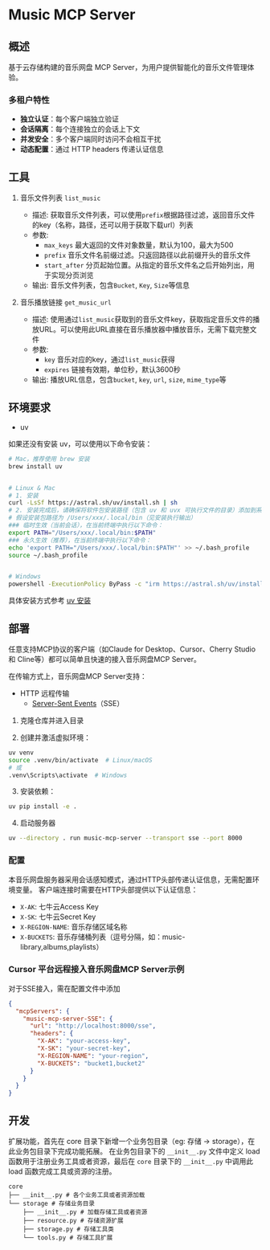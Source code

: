 # Music MCP Server

## 概述

基于云存储构建的音乐网盘 MCP Server，为用户提供智能化的音乐文件管理体验。

### 多租户特性

- **独立认证**：每个客户端独立验证
- **会话隔离**：每个连接独立的会话上下文
- **并发安全**：多个客户端同时访问不会相互干扰
- **动态配置**：通过 HTTP headers 传递认证信息

## 工具

1. 音乐文件列表 `list_music`
    - 描述: 获取音乐文件列表，可以使用`prefix`根据路径过滤，返回音乐文件的key（名称，路径，还可以用于获取下载url）列表
    - 参数:
      - `max_keys` 最大返回的文件对象数量，默认为100，最大为500
      - `prefix` 音乐文件名前缀过滤。只返回路径以此前缀开头的音乐文件
      - `start_after` 分页起始位置。从指定的音乐文件名之后开始列出，用于实现分页浏览
    - 输出: 音乐文件列表，包含`Bucket`, `Key`, `Size`等信息

2. 音乐播放链接 `get_music_url`
    - 描述: 使用通过`list_music`获取到的音乐文件key，获取指定音乐文件的播放URL。可以使用此URL直接在音乐播放器中播放音乐，无需下载完整文件
    - 参数:
      - `key` 音乐对应的key，通过`list_music`获得
      - `expires` 链接有效期，单位秒，默认3600秒
    - 输出: 播放URL信息，包含`bucket`, `key`, `url`, `size`, `mime_type`等

## 环境要求

- uv

如果还没有安装 uv，可以使用以下命令安装：

```bash
# Mac，推荐使用 brew 安装
brew install uv


# Linux & Mac
# 1. 安装
curl -LsSf https://astral.sh/uv/install.sh | sh
# 2. 安装完成后，请确保将软件包安装路径（包含 uv 和 uvx 可执行文件的目录）添加到系统的 PATH 环境变量中。
# 假设安装包路径为 /Users/xxx/.local/bin（见安装执行输出）
### 临时生效（当前会话），在当前终端中执行以下命令：
export PATH="/Users/xxx/.local/bin:$PATH"
### 永久生效（推荐），在当前终端中执行以下命令：
echo 'export PATH="/Users/xxx/.local/bin:$PATH"' >> ~/.bash_profile
source ~/.bash_profile


# Windows
powershell -ExecutionPolicy ByPass -c "irm https://astral.sh/uv/install.ps1 | iex"
```

具体安装方式参考 [uv 安装](https://docs.astral.sh/uv/getting-started/installation/#pypi)

## 部署

任意支持MCP协议的客户端（如Claude for Desktop、Cursor、Cherry Studio 和 Cline等）都可以简单且快速的接入音乐网盘MCP Server。

在传输方式上，音乐网盘MCP Server支持：

- HTTP 远程传输
  - [Server-Sent Events](https://en.wikipedia.org/wiki/Server-sent_events)（SSE）

1. 克隆仓库并进入目录

2. 创建并激活虚拟环境：

  ```bash
  uv venv
  source .venv/bin/activate  # Linux/macOS
  # 或
  .venv\Scripts\activate  # Windows
  ```

3. 安装依赖：

  ```bash
  uv pip install -e .
  ```

4. 启动服务器

```bash
uv --directory . run music-mcp-server --transport sse --port 8000
```

### 配置

本音乐网盘服务器采用会话感知模式，通过HTTP头部传递认证信息，无需配置环境变量。
客户端连接时需要在HTTP头部提供以下认证信息：

- `X-AK`: 七牛云Access Key
- `X-SK`: 七牛云Secret Key  
- `X-REGION-NAME`: 音乐存储区域名称
- `X-BUCKETS`: 音乐存储桶列表（逗号分隔，如：music-library,albums,playlists）

### Cursor 平台远程接入音乐网盘MCP Server示例

对于SSE接入，需在配置文件中添加

```json
{
  "mcpServers": {
    "music-mcp-server-SSE": {
      "url": "http://localhost:8000/sse",
      "headers": {
        "X-AK": "your-access-key",
        "X-SK": "your-secret-key",
        "X-REGION-NAME": "your-region",
        "X-BUCKETS": "bucket1,bucket2"
      }
    }
  }
}
```

## 开发

扩展功能，首先在 core 目录下新增一个业务包目录（eg: 存储 -> storage），在此业务包目录下完成功能拓展。
在业务包目录下的 `__init__.py` 文件中定义 load 函数用于注册业务工具或者资源，最后在 `core` 目录下的 `__init__.py`
中调用此 load 函数完成工具或资源的注册。

```shell
core
├── __init__.py # 各个业务工具或者资源加载
└── storage # 存储业务目录
    ├── __init__.py # 加载存储工具或者资源
    ├── resource.py # 存储资源扩展
    ├── storage.py # 存储工具类
    └── tools.py # 存储工具扩展
```
